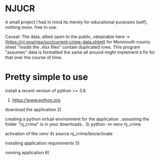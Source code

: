 # NJUCR
A small project I had in mind its merely for educational purposes (self), nothing more. free to use.

Caveat: The data; albeit open to the public, obtainable here -> [https://nj.gov/njsp/ucr/current-crime-data.shtml]
for Monmouth county sheet "inside the .xlsx files" contain duplicated rows. This program "assumes" data is formatted the same all around
might implement a fix for that over the course of time.

# Pretty simple to use

install a recent version of python >= 3.8
1) https://www.python.org

download the application
2)

creating a python virtual environment for the application
..assuming the folder "nj_crime" is in your downloads..
3) python -m venv nj_crime

activation of the venv
4) source nj_crime/bin/activate

installing application requirements
5)

running application
6)
